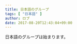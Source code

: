```yaml
---
title: 日本語のグループ
tags: [ "日本語" ]
author: ロブ
date: 2017-08-20T12:43:04+09:00
---
```


日本語のグループは始まります。
